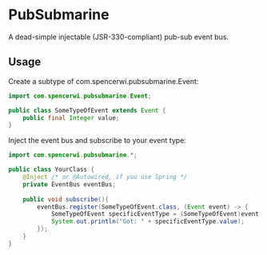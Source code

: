 PubSubmarine
============

A dead-simple injectable (JSR-330-compliant) pub-sub event bus. 

Usage
-----

Create a subtype of com.spencerwi.pubsubmarine.Event:

```java
import com.spencerwi.pubsubmarine.Event;

public class SomeTypeOfEvent extends Event {
    public final Integer value; 
}
```

Inject the event bus and subscribe to your event type:

```java
import com.spencerwi.pubsubmarine.*;

public class YourClass {
    @Inject /* or @Autowired, if you use Spring */
    private EventBus eventBus;
    
    public void subscribe(){
        eventBus.register(SomeTypeOfEvent.class, (Event event) -> {
            SomeTypeOfEvent specificEventType = (SomeTypeOfEvent)event
            System.out.println("Got: " + specificEventType.value);
        });
    }
}
```
